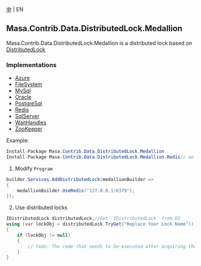[中](README.zh-CN.md) | EN

## Masa.Contrib.Data.DistributedLock.Medallion

Masa.Contrib.Data.DistributedLock.Medallion is a distributed lock based on [DistributedLock](https://github.com/madelson/DistributedLock)

### Implementations

- [Azure](../Masa.Contrib.Data.DistributedLock.Medallion.Azure/README.md)
- [FileSystem](../Masa.Contrib.Data.DistributedLock.Medallion.FileSystem/README.md)
- [MySql](../Masa.Contrib.Data.DistributedLock.Medallion.FileSystem/README.md)
- [Oracle](../Masa.Contrib.Data.DistributedLock.Medallion.FileSystem/README.md)
- [PostgreSql](../Masa.Contrib.Data.DistributedLock.Medallion.FileSystem/README.md)
- [Redis](../Masa.Contrib.Data.DistributedLock.Medallion.FileSystem/README.md)
- [SqlServer](../Masa.Contrib.Data.DistributedLock.Medallion.SqlServer/README.md)
- [WaitHandles](../Masa.Contrib.Data.DistributedLock.Medallion.FileSystem/README.md)
- [ZooKeeper](../Masa.Contrib.Data.DistributedLock.Medallion.ZooKeeper/README.md)

Example:

```c#
Install-Package Masa.Contrib.Data.DistributedLock.Medallion
Install-Package Masa.Contrib.Data.DistributedLock.Medallion.Redis// an example of Redis
```

1. Modify `Program`

``` C#
builder.Services.AddDistributedLock(medallionBuilder =>
{
    medallionBuilder.UseRedis("127.0.0.1:6379");
});
```

2. Use distributed locks

``` C#
IDistributedLock distributedLock;//Get `IDistributedLock` from DI
using (var lockObj = distributedLock.TryGet("Replace Your Lock Name"))
{
    if (lockObj != null)
    {
        // todo: The code that needs to be executed after acquiring the distributed lock
    }
}
```